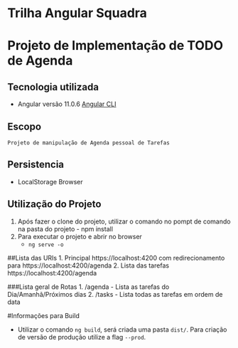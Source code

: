 # Trilha Angular Squadra

# Projeto de Implementação de TODO de Agenda

## Tecnologia utilizada 

- Angular versão 11.0.6 [Angular CLI](https://github.com/angular/angular-cli)


## Escopo
	Projeto de manipulação de Agenda pessoal de Tarefas

## Persistencia

- LocalStorage Browser


## Utilização do Projeto
1. Após fazer o clone do projeto, utilizar o comando no pompt de comando na pasta do projeto 
		- npm install
2. Para executar o projeto e abrir no browser
    - `ng serve -o`  

	
##Lista das URIs
	1. Principal https://localhost:4200 com redirecionamento para https://localhost:4200/agenda
	2. Lista das tarefas https://localhost:4200/agenda
	
###Lista geral de Rotas
	1. /agenda - Lista as tarefas do Dia/Amanhã/Próximos dias 
	2. /tasks - Lista todas as tarefas em ordem de data
	

#Informações para Build
  - Utilizar o comando `ng build`, será criada uma pasta `dist/`. Para criação de versão de produção utilize a flag `--prod`.



